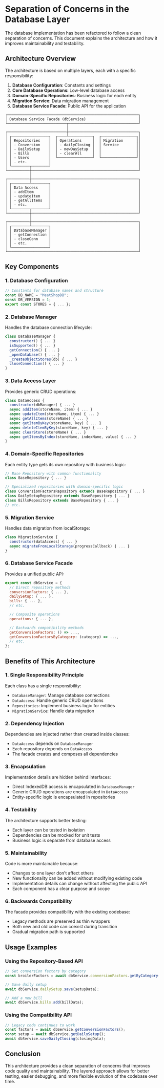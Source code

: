 # Separation of Concerns in the Database Layer

The database implementation has been refactored to follow a clean separation of concerns. This document explains the architecture and how it improves maintainability and testability.

## Architecture Overview

The architecture is based on multiple layers, each with a specific responsibility:

1. **Database Configuration**: Constants and settings
2. **Core Database Operations**: Low-level database access
3. **Domain-Specific Repositories**: Business logic for each entity
4. **Migration Service**: Data migration management
5. **Database Service Facade**: Public API for the application

```
┌────────────────────────────────────────────────────────────┐
│ Database Service Facade (dbService)                        │
└───────────────────────────┬────────────────────────────────┘
                            │
┌───────────────────────────┼────────────────────────────────┐
│ ┌─────────────────┐  ┌────┴───────────┐  ┌────────────────┐│
│ │ Repositories    │  │ Operations     │  │ Migration      ││
│ │ - Conversion    │  │ - dailyClosing │  │ Service        ││
│ │ - DailySetup    │  │ - newDaySetup  │  │                ││
│ │ - Bills         │  │ - clearAll     │  │                ││
│ │ - Users         │  └────────────────┘  └────────────────┘│
│ │ - etc.          │                                        │
│ └────────┬────────┘                                        │
└──────────┼─────────────────────────────────────────────────┘
           │
┌──────────┼─────────────────────────────────────────────────┐
│ ┌────────┴────────┐                                        │
│ │ Data Access     │                                        │
│ │ - addItem       │                                        │
│ │ - updateItem    │                                        │
│ │ - getAllItems   │                                        │
│ │ - etc.          │                                        │
│ └────────┬────────┘                                        │
└──────────┼─────────────────────────────────────────────────┘
           │
┌──────────┼─────────────────────────────────────────────────┐
│ ┌────────┴────────┐                                        │
│ │ DatabaseManager │                                        │
│ │ - getConnection │                                        │
│ │ - closeConn     │                                        │
│ │ - etc.          │                                        │
│ └─────────────────┘                                        │
└────────────────────────────────────────────────────────────┘
```

## Key Components

### 1. Database Configuration

```javascript
// Constants for database names and structure
const DB_NAME = "MeatShopDB";
const DB_VERSION = 1;
export const STORES = { ... };
```

### 2. Database Manager

Handles the database connection lifecycle:

```javascript
class DatabaseManager {
  constructor() { ... }
  isSupported() { ... }
  getConnection() { ... }
  _openDatabase() { ... }
  _createObjectStores(db) { ... }
  closeConnection() { ... }
}
```

### 3. Data Access Layer

Provides generic CRUD operations:

```javascript
class DataAccess {
  constructor(dbManager) { ... }
  async addItem(storeName, item) { ... }
  async updateItem(storeName, item) { ... }
  async getAllItems(storeName) { ... }
  async getItemByKey(storeName, key) { ... }
  async deleteItemByKey(storeName, key) { ... }
  async clearStore(storeName) { ... }
  async getItemsByIndex(storeName, indexName, value) { ... }
}
```

### 4. Domain-Specific Repositories

Each entity type gets its own repository with business logic:

```javascript
// Base Repository with common functionality
class BaseRepository { ... }

// Specialized repositories with domain-specific logic
class ConversionFactorsRepository extends BaseRepository { ... }
class DailySetupRepository extends BaseRepository { ... }
class BillsRepository extends BaseRepository { ... }
// etc.
```

### 5. Migration Service

Handles data migration from localStorage:

```javascript
class MigrationService {
  constructor(dataAccess) { ... }
  async migrateFromLocalStorage(progressCallback) { ... }
}
```

### 6. Database Service Facade

Provides a unified public API:

```javascript
export const dbService = {
  // Direct repository methods
  conversionFactors: { ... },
  dailySetup: { ... },
  bills: { ... },
  // etc.

  // Composite operations
  operations: { ... },

  // Backwards compatibility methods
  getConversionFactors: () => ...,
  getConversionFactorsByCategory: (category) => ...,
  // etc.
};
```

## Benefits of This Architecture

### 1. Single Responsibility Principle

Each class has a single responsibility:

- `DatabaseManager`: Manage database connections
- `DataAccess`: Handle generic CRUD operations
- `Repositories`: Implement business logic for entities
- `MigrationService`: Handle data migration

### 2. Dependency Injection

Dependencies are injected rather than created inside classes:

- `DataAccess` depends on `DatabaseManager`
- Each repository depends on `DataAccess`
- The facade creates and composes all dependencies

### 3. Encapsulation

Implementation details are hidden behind interfaces:

- Direct IndexedDB access is encapsulated in `DatabaseManager`
- Generic CRUD operations are encapsulated in `DataAccess`
- Entity-specific logic is encapsulated in repositories

### 4. Testability

The architecture supports better testing:

- Each layer can be tested in isolation
- Dependencies can be mocked for unit tests
- Business logic is separate from database access

### 5. Maintainability

Code is more maintainable because:

- Changes to one layer don't affect others
- New functionality can be added without modifying existing code
- Implementation details can change without affecting the public API
- Each component has a clear purpose and scope

### 6. Backwards Compatibility

The facade provides compatibility with the existing codebase:

- Legacy methods are preserved as thin wrappers
- Both new and old code can coexist during transition
- Gradual migration path is supported

## Usage Examples

### Using the Repository-Based API

```javascript
// Get conversion factors by category
const broilerFactors = await dbService.conversionFactors.getByCategory("broiler");

// Save daily setup
await dbService.dailySetup.save(setupData);

// Add a new bill
await dbService.bills.add(billData);
```

### Using the Compatibility API

```javascript
// Legacy code continues to work
const factors = await dbService.getConversionFactors();
const setup = await dbService.getDailySetup();
await dbService.saveDailyClosing(closingData);
```

## Conclusion

This architecture provides a clean separation of concerns that improves code quality and maintainability. The layered approach allows for better testing, easier debugging, and more flexible evolution of the codebase over time.

